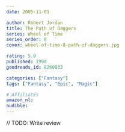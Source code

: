 ```yaml
---
date: 2005-11-01

author: Robert Jordan
title: The Path of Daggers
series: Wheel of Time
series_order: 8
cover: wheel-of-time-8-path-of-daggers.jpg

rating: 5.0
published: 1998
goodreads_id: 8260833

categories: ["Fantasy"]
tags: ["Fantasy", "Epic", "Magic"]

# Affiliates
amazon_nl: 
audible: 
---
```


// TODO: Write review
